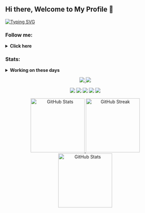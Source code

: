 ## Hi there, Welcome to My Profile 👋

<a href="https://git.io/typing-svg">
 <img src="https://readme-typing-svg.demolab.com?font=Young+Serif&pause=500&random=false&width=435&lines=I'm+Asep+M.+S.+just+a+simple+man;I'm+insterested+in+Computer%2C+Web+%26+Music" alt="Typing SVG"/>
</a>

### Follow me:
<details>
 <summary><strong>Click here</strong></summary>
  <a href="https://github.com/asepms92">
   <img src="https://cdn.jsdelivr.net/npm/simple-icons@v3/icons/github.svg" width="30" align="center" alt="GitHub profile"/>
  </a>
  <a href="https://soundcloud.com/asepmscom">
   <img src="https://cdn.jsdelivr.net/npm/simple-icons@v3/icons/soundcloud.svg" width="30" align="center" alt="SoundCloud profile"/>
  </a>
  <a href="https://twitter.com/asepmscom">
   <img src="https://cdn.jsdelivr.net/npm/simple-icons@v3/icons/twitter.svg" width="30" align="center" alt="Twitter profile"/>
  </a>
  <a href="https://linkedin.com/in/moehammad-asep-ab405048">
   <img src="https://cdn.jsdelivr.net/npm/simple-icons@v3/icons/linkedin.svg" width="30" align="center" alt="Linkedin profile"/>
  </a>
</details>

### Stats:
<details>
 <summary><strong>Working on these days</strong></summary>
  - 💻 I’m currently learning Python and C/C++</br>
  - 📧 How to reach me: <a href="asepmsholeh@gmail.com">Email me!</a></br>
  - ❔ Ask me about anything</br>
  - 🕵🏻‍♂️ Pronouns: He/Him</br>
</details>

<p align="center">
 <a href="https://visitcount.itsvg.in">
  <img src="https://visitcount.itsvg.in/api?id=asepms92&icon=5&color=0"/>
 </a>
 <a href="https://paypal.me/asepms">
  <img src="https://img.shields.io/badge/Buy%20Me%20a%20Coffee-003087?style=for-the-badge&logo=paypal&logoColor=blue"/>
 </a>
</p>

<p align="center">
 <img src="https://img.shields.io/badge/OS-MacOS-red?&logo=apple"/>
 <img src="https://img.shields.io/badge/OS-Windows-blue?&logo=windows"/>
 <img src="https://img.shields.io/badge/OS-Manjaro-green?&logo=manjaro"/>
 <img src="https://img.shields.io/badge/Code-C/C++-white?&logo=cplusplus"/>
 <img src="https://img.shields.io/badge/Code-Python-purple?&logo=python"/>
</p>

<p align="center">
 <a href="https://github.com/anuraghazra/github-readme-stats">
  <img src="https://github-readme-stats.vercel.app/api?username=asepms92&show_icons=true&theme=shadow_green&include_all_commits=true&count_private=false&layout=compact" alt="GitHub Stats" height=170/>
 </a>
 <a href="https://git.io/streak-stats">
  <img src="https://github-readme-streak-stats.herokuapp.com/?user=asepms92&show_icons=true&theme=shadow-green&include_all_commits=true&count_private=false&layout=compact" alt="GitHub Streak" height=170/>
 </a>
 <a href="https://github.com/anuraghazra/github-readme-stats">
  <img src="https://github-readme-stats.vercel.app/api/top-langs/?username=asepms92&show_icons=true&theme=shadow_green&include_all_commits=true&count_private=false&layout=compact" alt="GitHub Stats" height=170/>
 </a>
</p>
